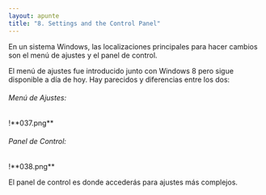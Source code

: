 ```yaml
---
layout: apunte
title: "8. Settings and the Control Panel"
---
```


En un sistema Windows, las localizaciones principales para hacer cambios son el menú de ajustes y el panel de control.

El menú de ajustes fue introducido junto con Windows 8 pero sigue disponible a día de hoy. Hay parecidos y diferencias entre los dos:

<h6>Menú de Ajustes:</h6>
!**037.png**
<h6>Panel de Control:</h6>
!**038.png**


El panel de control es donde accederás para ajustes más complejos.